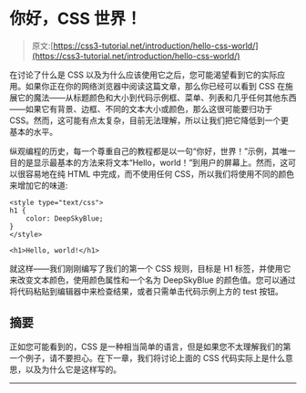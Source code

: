 # 你好，CSS 世界！

> 原文:[https://css3-tutorial.net/introduction/hello-css-world/](https://css3-tutorial.net/introduction/hello-css-world/)

在讨论了什么是 CSS 以及为什么应该使用它之后，您可能渴望看到它的实际应用。如果你正在你的网络浏览器中阅读这篇文章，那么你已经可以看到 CSS 在施展它的魔法——从标题颜色和大小到代码示例框、菜单、列表和几乎任何其他东西——如果它有背景、边框、不同的文本大小或颜色，那么这很可能要归功于 CSS。然而，这可能有点太复杂，目前无法理解，所以让我们把它降低到一个更基本的水平。

纵观编程的历史，每一个尊重自己的教程都是以一句“你好，世界！”示例，其唯一目的是显示最基本的方法来将文本“Hello，world！”到用户的屏幕上。然而，这可以很容易地在纯 HTML 中完成，而不使用任何 CSS，所以我们将使用不同的颜色来增加它的味道:

```
<style type="text/css">
h1 {
	color: DeepSkyBlue;
}
</style>

<h1>Hello, world!</h1>
```

就这样——我们刚刚编写了我们的第一个 CSS 规则，目标是 H1 标签，并使用它来改变文本颜色，使用颜色属性和一个名为 DeepSkyBlue 的颜色值。您可以通过将代码粘贴到编辑器中来检查结果，或者只需单击代码示例上方的 test 按钮。

## 摘要

正如您可能看到的，CSS 是一种相当简单的语言，但是如果您不太理解我们的第一个例子，请不要担心。在下一章，我们将讨论上面的 CSS 代码实际上是什么意思，以及为什么它是这样写的。

* * *